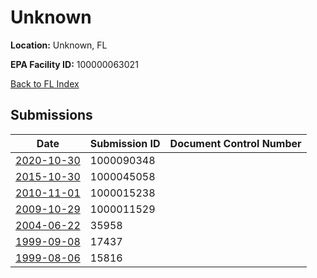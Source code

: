 # Unknown

**Location:** Unknown, FL

**EPA Facility ID:** 100000063021

[Back to FL Index](../../index.md)

## Submissions

| Date | Submission ID | Document Control Number |
|------|--------------|-------------------------|
| [2020-10-30](submissions/1000090348.md) | 1000090348 |  |
| [2015-10-30](submissions/1000045058.md) | 1000045058 |  |
| [2010-11-01](submissions/1000015238.md) | 1000015238 |  |
| [2009-10-29](submissions/1000011529.md) | 1000011529 |  |
| [2004-06-22](submissions/35958.md) | 35958 |  |
| [1999-09-08](submissions/17437.md) | 17437 |  |
| [1999-08-06](submissions/15816.md) | 15816 |  |
